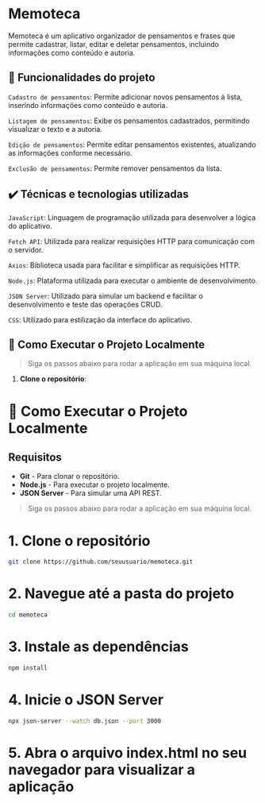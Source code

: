 # Memoteca

Memoteca é um aplicativo organizador de pensamentos e frases que permite cadastrar, listar, editar e deletar pensamentos, incluindo informações como conteúdo e autoria.

## 🔨 Funcionalidades do projeto

`Cadastro de pensamentos`: Permite adicionar novos pensamentos à lista, inserindo informações como conteúdo e autoria.

`Listagem de pensamentos`: Exibe os pensamentos cadastrados, permitindo visualizar o texto e a autoria.

`Edição de pensamentos`: Permite editar pensamentos existentes, atualizando as informações conforme necessário.

`Exclusão de pensamentos`: Permite remover pensamentos da lista.

## ✔️ Técnicas e tecnologias utilizadas

`JavaScript`: Linguagem de programação utilizada para desenvolver a lógica do aplicativo.

`Fetch API`: Utilizada para realizar requisições HTTP para comunicação com o servidor.

`Axios`: Biblioteca usada para facilitar e simplificar as requisições HTTP.

`Node.js`: Plataforma utilizada para executar o ambiente de desenvolvimento.

`JSON Server`: Utilizado para simular um backend e facilitar o desenvolvimento e teste das operações CRUD.

`CSS`: Utilizado para estilização da interface do aplicativo.

## 🚀 Como Executar o Projeto Localmente

> Siga os passos abaixo para rodar a aplicação em sua máquina local.

1. **Clone o repositório**:

# 🚀 Como Executar o Projeto Localmente

## Requisitos

- **Git** - Para clonar o repositório.
- **Node.js** - Para executar o projeto localmente.
- **JSON Server** - Para simular uma API REST.
> Siga os passos abaixo para rodar a aplicação em sua máquina local.

# 1. Clone o repositório
  ```bash
git clone https://github.com/seuusuario/memoteca.git
  ````
# 2. Navegue até a pasta do projeto
  ```bash
  cd memoteca
  ````
# 3. Instale as dependências
  ```bash
  npm install
  ````
# 4. Inicie o JSON Server
  ```bash
  npx json-server --watch db.json --port 3000
  ````
# 5. Abra o arquivo index.html no seu navegador para visualizar a aplicação
